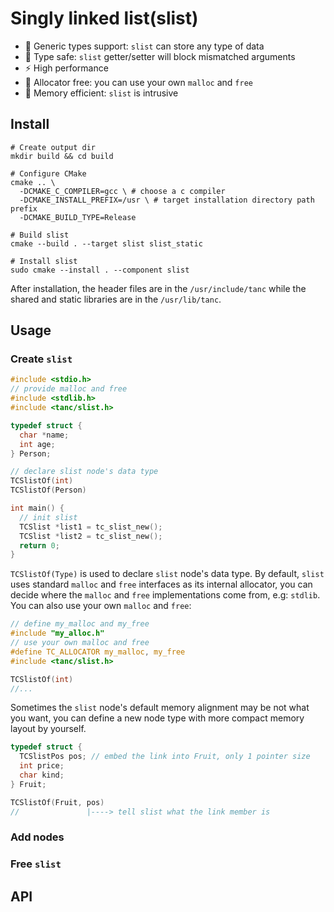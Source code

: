 # Singly linked list(slist)

- :apple: Generic types support: `slist` can store any type of data 
- :whale: Type safe: `slist` getter/setter will block mismatched arguments
- :zap: High performance
- :rainbow: Allocator free: you can use your own `malloc` and `free`
- :christmas_tree: Memory efficient: `slist` is intrusive

## Install

```shell
# Create output dir
mkdir build && cd build

# Configure CMake
cmake .. \
  -DCMAKE_C_COMPILER=gcc \ # choose a c compiler
  -DCMAKE_INSTALL_PREFIX=/usr \ # target installation directory path prefix
  -DCMAKE_BUILD_TYPE=Release 
  
# Build slist
cmake --build . --target slist slist_static 

# Install slist
sudo cmake --install . --component slist
```

After installation, the header files are in the `/usr/include/tanc` while the shared and static libraries are in the `/usr/lib/tanc`.

## Usage

### Create `slist`

```c
#include <stdio.h>
// provide malloc and free
#include <stdlib.h>
#include <tanc/slist.h>

typedef struct {
  char *name;
  int age;
} Person;

// declare slist node's data type
TCSlistOf(int)
TCSlistOf(Person)

int main() {
  // init slist
  TCSlist *list1 = tc_slist_new();
  TCSlist *list2 = tc_slist_new();
  return 0;
}
```

`TCSlistOf(Type)` is used to declare  `slist` node's data type. By default, `slist` uses standard `malloc` and `free` interfaces as its internal allocator, you can decide where the `malloc` and `free` implementations come from, e.g: `stdlib`. You can also use your own `malloc` and `free`:

```c
// define my_malloc and my_free
#include "my_alloc.h" 
// use your own malloc and free
#define TC_ALLOCATOR my_malloc, my_free 
#include <tanc/slist.h>

TCSlistOf(int)
//...
```

Sometimes the `slist` node's default memory alignment may be not what you want, you can define a new node type with more compact memory layout by yourself.

```c
typedef struct {
  TCSlistPos pos; // embed the link into Fruit, only 1 pointer size
  int price;
  char kind;
} Fruit;

TCSlistOf(Fruit, pos)  
//               |----> tell slist what the link member is 
```

### Add nodes 

### Free `slist`

## API


